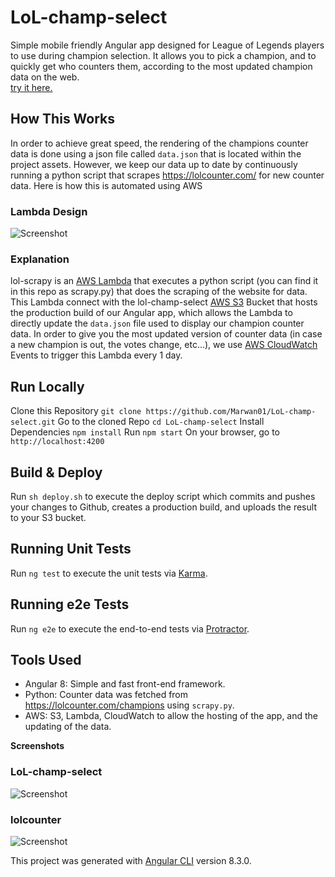 # LoL-champ-select

Simple mobile friendly Angular app designed for League of Legends players to use during champion selection. It allows you to pick a champion, and to quickly get who counters them, according to the most updated champion data on the web.
<br>
[try it here.](http://lol-champ-select.s3-website-us-east-1.amazonaws.com/)

## How This Works

In order to achieve great speed, the rendering of the champions counter data is done using a json file called `data.json` that is located within the project assets. However, we keep our data up to date by continuously running a python script that scrapes https://lolcounter.com/ for new counter data. Here is how this is automated using AWS

### Lambda Design

![Screenshot](/src/assets/aws.png)

### Explanation

lol-scrapy is an [AWS Lambda](https://aws.amazon.com/lambda/) that executes a python script (you can find it in this repo as scrapy.py) that does the scraping of the website for data. This Lambda connect with the lol-champ-select [AWS S3](https://aws.amazon.com/s3/) Bucket that hosts the production build of our Angular app, which allows the Lambda to directly update the `data.json` file used to display our champion counter data. In order to give you the most updated version of counter data (in case a new champion is out, the votes change, etc...), we use [AWS CloudWatch](https://aws.amazon.com/cloudwatch/) Events to trigger this Lambda every 1 day.

## Run Locally 

Clone this Repository `git clone https://github.com/Marwan01/LoL-champ-select.git`
Go to the cloned Repo `cd LoL-champ-select`
Install Dependencies `npm install`
Run `npm start`
On your browser, go to `http://localhost:4200`

## Build & Deploy

Run `sh deploy.sh` to execute the deploy script which commits and pushes your changes to Github, creates a production build, and uploads the result to your S3 bucket.

## Running Unit Tests

Run `ng test` to execute the unit tests via [Karma](https://karma-runner.github.io).

## Running e2e Tests

Run `ng e2e` to execute the end-to-end tests via [Protractor](http://www.protractortest.org/).

## Tools Used

* Angular 8: Simple and fast front-end framework.
* Python: Counter data was fetched from https://lolcounter.com/champions using `scrapy.py`.
* AWS: S3, Lambda, CloudWatch to allow the hosting of the app, and the updating of the data.


 <strong>Screenshots</strong>

 ### LoL-champ-select 

![Screenshot](/src/assets/app.png)

### lolcounter

![Screenshot](/src/assets/lolcounter.png)

This project was generated with [Angular CLI](https://github.com/angular/angular-cli) version 8.3.0.
